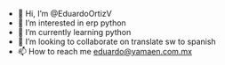 - 👋 Hi, I’m @EduardoOrtizV
- 👀 I’m interested in erp python
- 🌱 I’m currently learning python
- 💞️ I’m looking to collaborate on translate sw to spanish
- 📫 How to reach me eduardo@yamaen.com.mx

<!---
EduardoOrtizV/EduardoOrtizV is a ✨ special ✨ repository because its `README.md` (this file) appears on your GitHub profile.
You can click the Preview link to take a look at your changes.
--->

